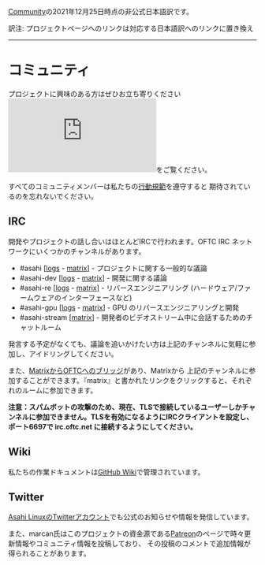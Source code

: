 [Community](https://asahilinux.org/community)の2021年12月25日時点の非公式日本語訳です。

訳注: プロジェクトページへのリンクは対応する日本語訳へのリンクに置き換え
 
---
# コミュニティ

プロジェクトに興味のある方はぜひお立ち寄りください![プロジェクトへの貢献方法](https://github.com/asfdrwe/asahi-linux-translations/blob/main/contribute.md)をご覧ください。

すべてのコミュニティメンバーは私たちの[行動規範](https://github.com/asfdrwe/asahi-linux-translations/blob/main/code-of-conduct.md)を遵守すると
期待されているのを忘れないでください。

## IRC
開発やプロジェクトの話し合いはほとんどIRCで行われます。OFTC IRC ネットワークにいくつかのチャンネルがあります。

- #asahi \[[logs](https://oftc.irclog.whitequark.org/asahi) - [matrix](https://matrix.to/#/#_oftc_#asahi:matrix.org)\] -
プロジェクトに関する一般的な議論
- #asahi-dev \[[logs](https://oftc.irclog.whitequark.org/asahi-dev) - [matrix](https://matrix.to/#/#_oftc_#asahi-dev:matrix.org)\] -
開発に関する議論
- #asahi-re \[[logs](https://oftc.irclog.whitequark.org/asahi-re) - [matrix](https://matrix.to/#/#_oftc_#asahi-re:matrix.org)\] - 
リバースエンジニアリング (ハードウェア/ファームウェアのインターフェースなど)
- #asahi-gpu \[[logs](https://oftc.irclog.whitequark.org/asahi-gpu) - [matrix](https://matrix.to/#/#_oftc_#asahi-gpu:matrix.org)\] - 
GPU のリバースエンジニアリングと開発
- #asahi-stream \[[matrix](https://matrix.to/#/#_oftc_#asahi-stream:matrix.org)\] - 開発者のビデオストリーム中に会話するためのチャットルーム

発言する予定がなくても、議論を追いかけたい方は上記のチャンネルに気軽に参加し、アイドリングしてください。

また、[MatrixからOFTCへのブリッジ](https://medium.com/@RiotChat/new-irc-integrations-oftc-and-snoonet-b88883a58303)があり、Matrixから
上記のチャンネルに参加することができます。『matrix』と書かれたリンクをクリックすると、それぞれのルームに参加できます。

**注意：スパムボットの攻撃のため、現在、TLSで接続しているユーザーしかチャンネルに参加できません。TLSを有効になるようにIRCクライアントを設定し、
ポート6697で irc.oftc.net に接続するようにしてください。**

## Wiki

私たちの作業ドキュメントは[GitHub Wiki](https://github.com/asfdrwe/asahi-linux-translations/wiki)で管理されています。

## Twitter

[Asahi LinuxのTwitterアカウント](https://twitter.com/AsahiLinux)でも公式のお知らせや情報を発信しています。

また、marcan氏はこのプロジェクトの資金源である[Patreon](https://patreon.com/marcan)のページで時々更新情報やコミュニティ情報を投稿しており、
その投稿のコメントで追加情報が得られることがあります。
